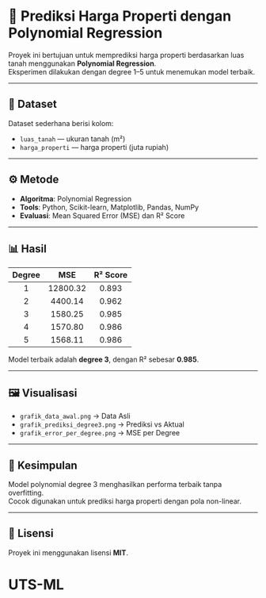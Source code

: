 # 🏡 Prediksi Harga Properti dengan Polynomial Regression

Proyek ini bertujuan untuk memprediksi harga properti berdasarkan luas tanah menggunakan **Polynomial Regression**.  
Eksperimen dilakukan dengan degree 1–5 untuk menemukan model terbaik.

---

## 📁 Dataset
Dataset sederhana berisi kolom:
- `luas_tanah` — ukuran tanah (m²)
- `harga_properti` — harga properti (juta rupiah)

---

## ⚙️ Metode
- **Algoritma**: Polynomial Regression  
- **Tools**: Python, Scikit-learn, Matplotlib, Pandas, NumPy  
- **Evaluasi**: Mean Squared Error (MSE) dan R² Score

---

## 📊 Hasil
| Degree | MSE | R² Score |
|:-------:|:------:|:------:|
| 1 | 12800.32 | 0.893 |
| 2 | 4400.14 | 0.962 |
| 3 | 1580.25 | 0.985 |
| 4 | 1570.80 | 0.986 |
| 5 | 1568.11 | 0.986 |

Model terbaik adalah **degree 3**, dengan R² sebesar **0.985**.

---

## 🖼️ Visualisasi
- `grafik_data_awal.png` → Data Asli  
- `grafik_prediksi_degree3.png` → Prediksi vs Aktual  
- `grafik_error_per_degree.png` → MSE per Degree  

---

## 📘 Kesimpulan
Model polynomial degree 3 menghasilkan performa terbaik tanpa overfitting.  
Cocok digunakan untuk prediksi harga properti dengan pola non-linear.

---

## 🪪 Lisensi
Proyek ini menggunakan lisensi **MIT**.
# UTS-ML
